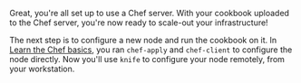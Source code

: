 Great, you're all set up to use a Chef server. With your cookbook uploaded to the Chef server, you're now ready to scale-out your infrastructure!

The next step is to configure a new node and run the cookbook on it. In [Learn the Chef basics](/learn-the-basics/ubuntu/), you ran `chef-apply` and `chef-client` to configure the node directly. Now you'll use `knife` to configure your node remotely, from your workstation.
